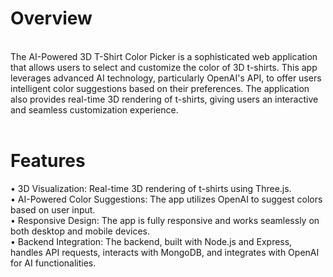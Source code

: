 # Overview
<br>
The AI-Powered 3D T-Shirt Color Picker is a sophisticated web application that allows users to select and customize the color of 3D t-shirts. This app leverages advanced AI technology, particularly OpenAI's API, to offer users intelligent color suggestions based on their preferences. The application also provides real-time 3D rendering of t-shirts, giving users an interactive and seamless customization experience.
<br>
<br>

# Features
• 3D Visualization: Real-time 3D rendering of t-shirts using Three.js.
<br>
• AI-Powered Color Suggestions: The app utilizes OpenAI to suggest colors based on user input.
<br>
• Responsive Design: The app is fully responsive and works seamlessly on both desktop and mobile devices.
<br>
• Backend Integration: The backend, built with Node.js and Express, handles API requests, interacts with MongoDB, and integrates with OpenAI for AI functionalities.
